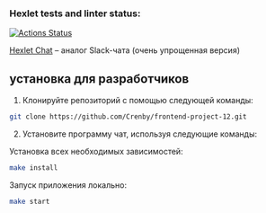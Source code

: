 ### Hexlet tests and linter status:
[![Actions Status](https://github.com/Crenby/frontend-project-12/actions/workflows/hexlet-check.yml/badge.svg)](https://github.com/Crenby/frontend-project-12/actions)

[Hexlet Chat](https://frontend-project-12-glqt.onrender.com/) – аналог Slack-чата (очень упрощенная версия)


## установка для разработчиков
1. Клонируйте репозиторий с помощью следующей команды:
```sh 
git clone https://github.com/Crenby/frontend-project-12.git
```

2. Установите программу чат, используя следующие команды:

Установка всех необходимых зависимостей:

```sh
make install
```

Запуск приложения локально:

```sh
make start
```
